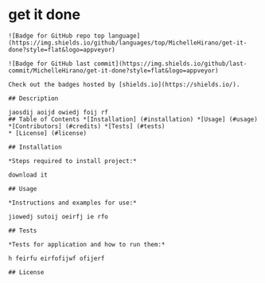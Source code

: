 # get it done
    
    ![Badge for GitHub repo top language](https://img.shields.io/github/languages/top/MichelleHirano/get-it-done?style=flat&logo=appveyor) 
    
    ![Badge for GitHub last commit](https://img.shields.io/github/last-commit/MichelleHirano/get-it-done?style=flat&logo=appveyor) 
    
    Check out the badges hosted by [shields.io](https://shields.io/). 
    
    ## Description
    
    jaosdij aoijd owiedj foij rf
    ## Table of Contents *[Installation] (#installation) *[Usage] (#usage) *[Contributors] (#credits) *[Tests] (#tests)
    * [License] (#license)
    
    ## Installation
    
    *Steps required to install project:*
    
    download it
    
    ## Usage 
    
    *Instructions and examples for use:*
    
    jiowedj sutoij oeirfj ie rfo
    
    ## Tests
    
    *Tests for application and how to run them:*
    
    h feirfu eirfofijwf ofijerf
    
    ## License
    
    
    